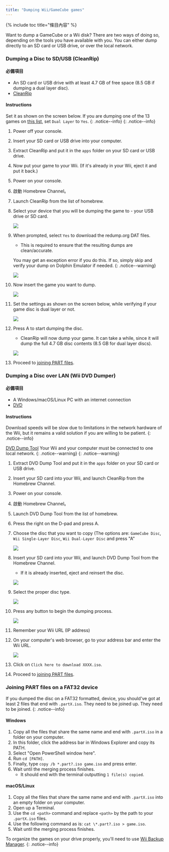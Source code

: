 ```yaml
---
title: "Dumping Wii/GameCube games"
---
```


{% include toc title="條目內容" %}

Want to dump a GameCube or a Wii disk? There are two ways of doing so, depending on the tools you have available with you. You can either dump directly to an SD card or USB drive, or over the local network.

### Dumping a Disc to SD/USB (CleanRip)

#### 必備項目

+ An SD card or USB drive with at least 4.7 GB of free space (8.5 GB if dumping a dual layer disc).
+ [CleanRip](https://oscwii.org/library/app/cleanrip)

#### Instructions

Set it as shown on the screen below. If you are dumping one of the 13 games on [this list](https://wiki.dolphin-emu.org/index.php?title=Category:Dual_Layer_Disc_games), set `Dual Layer` to `Yes`.
{: .notice--info}
{: .notice--info}

1. Power off your console.
1. Insert your SD card or USB drive into your computer.
1. Extract CleanRip and put it in the `apps` folder on your SD card or USB drive.
1. Now put your game to your Wii. (If it's already in your Wii, eject it and put it back.)
1. Power on your console.
1. 啟動 Homebrew Channel。
1. Launch CleanRip from the list of homebrew.
1. Select your device that you will be dumping the game to - your USB drive or SD card.

    ![](/images/homebrew/CleanRip/2.png)

1. When prompted, select `Yes` to download the redump.org DAT files.
    + This is required to ensure that the resulting dumps are clean/accurate.

    You may get an exception error if you do this. If so, simply skip and verify your dump on Dolphin Emulator if needed.
    {: .notice--warning}

    ![](/images/homebrew/CleanRip/3.png)

1. Now insert the game you want to dump.

    ![](/images/homebrew/CleanRip/4.png)

1. Set the settings as shown on the screen below, while verifying if your game disc is dual layer or not.

    ![](/images/homebrew/CleanRip/6.png)

1. Press A to start dumping the disc.
    + CleanRip will now dump your game. It can take a while, since it will dump the full 4.7 GB disc contents (8.5 GB for dual layer discs).

    ![](/images/homebrew/CleanRip/7.png)

1. Proceed to [joining PART files](dump-games#joining-part-files-on-a-fat32-device).

### Dumping a Disc over LAN (Wii DVD Dumper)

#### 必備項目

+ A Windows/macOS/Linux PC with an internet connection
+ [DVD](/assets/files/DVDDumpTool.zip)

#### Instructions

Download speeds will be slow due to limitations in the network hardware of the Wii, but it remains a valid solution if you are willing to be patient.
{: .notice--info}

[DVD Dump Tool](/assets/files/DVDDumpTool.zip) Your Wii and your computer must be connected to one local network.
{: .notice--warning}
{: .notice--warning}

1. Extract DVD Dump Tool and put it in the `apps` folder on your SD card or USB drive.
1. Insert your SD card into your Wii, and launch CleanRip from the Homebrew Channel.
1. Power on your console.
1. 啟動 Homebrew Channel。
1. Launch DVD Dump Tool from the list of homebrew.
1. Press the right on the D-pad and press A.
1. Choose the disc that you want to copy (The options are: `GameCube Disc`, `Wii Single-Layer Disc`, `Wii Dual-Layer Disc` and press "A"

    ![](/images/homebrew/DumpDiscs_LAN/2.png)
1. Insert your SD card into your Wii, and launch DVD Dump Tool from the Homebrew Channel.
    + If it is already inserted, eject and reinsert the disc.

    ![](/images/homebrew/DumpDiscs_LAN/insertthedisc.jpg)
1. Select the proper disc type.

    ![](/images/homebrew/DumpDiscs_LAN/3.png)
1. Press any button to begin the dumping process.

    ![](/images/homebrew/DumpDiscs_LAN/4.png)
1. Remember your Wii URL (IP address)
1. On your computer's web browser, go to your address bar and enter the Wii URL.

    ![](/images/homebrew/DumpDiscs_LAN/5.png)
1. Click on `Click here to download XXXX.iso`.
1. Proceed to [joining PART files](dump-games#joining-part-files-on-a-fat32-device).

### Joining PART files on a FAT32 device

If you dumped the disc on a FAT32 formatted, device, you should've got at least 2 files that end with `.partX.iso`. They need to be joined up. They need to be joined.
{: .notice--info}

#### Windows

1. Copy all the files that share the same name and end with `.partX.iso` in a folder on your computer.
1. In this folder, click the address bar in Windows Explorer and copy its PATH.
1. Select "Open PowerShell window here".
1. Run `cd [PATH]`.
1. Finally, type `copy /b *.part?.iso game.iso` and press enter.
1. Wait until the merging process finishes.
    + It should end with the terminal outputting `1 file(s) copied`.

#### macOS/Linux

1. Copy all the files that share the same name and end with `.partX.iso` into an empty folder on your computer.
1. Open up a Terminal.
1. Use the `cd <path>` command and replace `<path>` by the path to your `.partX.iso` files.
1. Use the following command as is: `cat \*.part?.iso > game.iso`.
1. Wait until the merging process finishes.

To organize the games on your drive properly, you'll need to use [Wii Backup Manager](wiibackupmanager).
{: .notice--info}
